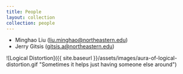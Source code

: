 ```yaml
---
title: People
layout: collection
collection: people
---
```


 - Minghao Liu (liu.minghao@northeastern.edu)
 - Jerry Gitsis (gitsis.a@northeastern.edu)


![Logical Distortion]({{ site.baseurl }}/assets/images/aura-of-logical-distortion.gif "Sometimes it helps just having someone else around")
